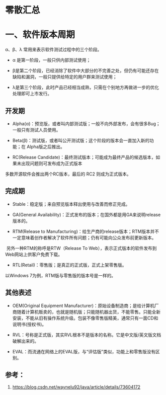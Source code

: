 # 零散汇总

# 一、软件版本周期

α、β、λ 常用来表示软件测试过程中的三个阶段。

- α 是第一阶段，一般只供内部测试使用；
- β是第二个阶段，已经消除了软件中大部分的不完善之处，但仍有可能还存在缺陷和漏洞，一般只提供给特定的用户群来测试使用；

- λ是第三个阶段，此时产品已经相当成熟，只需在个别地方再做进一步的优化处理即可上市发行。

## 开发期

- Alpha(α)：预览版，或者叫内部测试版；一般不向外部发布，会有很多Bug；一般只有测试人员使用。

- Beta(β)：测试版，或者叫公开测试版；这个阶段的版本会一直加入新的功能；在 Alpha版之后推出。

- RC(Release Candidate)：最终测试版本；可能成为最终产品的候选版本，如果未出现问题则可发布成为正式版本

多数开源软件会推出两个RC版本，最后的 RC2 则成为正式版本。

## 完成期

- Stable：稳定版；来自预览版本释出使用与改善而修正完成。

- GA(General Availability)：正式发布的版本；在国外都是用GA来说明release版本的。

- RTM(Release to Manufacturing)：给生产商的release版本；RTM版本并不一定意味着创作者解决了软件所有问题；仍有可能向公众发布前更新版本。

​       另外一种RTM的称呼是RTW（Release To Web），表示正式版本的软件发布到Web网站上供客户免费下载。

- RTL(Retail)：零售版；是真正的正式版，正式上架零售版。

以Windows 7为例，RTM版与零售版的版本号是一样的。

## 其他表述

- OEM(Original Equipment Manufacturer)：原始设备制造商；是给计算机厂商随着计算机贩卖的，也就是随机版；只能随机器出货，不能零售。只能全新安装，不能从旧有操作系统升级。包装不像零售版精美，通常只有一面CD和说明书(授权书)。

- RVL：号称是正式版，其实RVL根本不是版本的名称。它是中文版/英文版文档破解出来的。

- EVAL：而流通在网络上的EVAL版，与“评估版”类似，功能上和零售版没有区别。

## 参考：

1. https://blog.csdn.net/waynelu92/java/article/details/73604172

